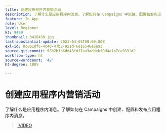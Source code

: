 ```yaml
---
title: 创建应用程序内营销活动
description: 了解什么是应用程序内消息。了解如何在 Campaigns 中创建、配置和发布应用程序内消息。
feature: In App
role: User
level: Beginner
kt: 9499
thumbnail: 3410430.jpg
last-substantial-update: 2023-04-05T00:00:00Z
exl-id: 8c061df6-4c46-47b2-921d-6e16546e6e93
source-git-commit: 98b2b1b6dd48fdf7aa3addebf0d4a1a7ca9831d2
workflow-type: ht
source-wordcount: '42'
ht-degree: 100%

---
```


# 创建应用程序内营销活动

了解什么是应用程序内消息。了解如何在 Campaigns 中创建、配置和发布应用程序内消息。

>[!VIDEO](https://video.tv.adobe.com/v/3410430?quality=12&learn=on)
